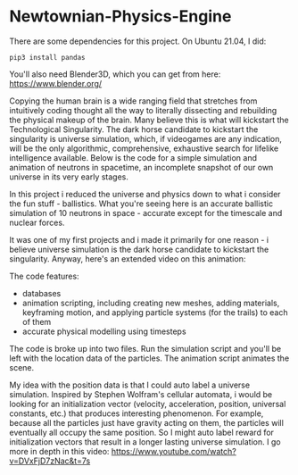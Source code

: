 # Newtownian-Physics-Engine

There are some dependencies for this project. On Ubuntu 21.04, I did:

```
pip3 install pandas
```

You'll also need Blender3D, which you can get from here: https://www.blender.org/

Copying the human brain is a wide ranging field that stretches from intuitively coding thought all the way to literally dissecting and rebuilding the physical makeup of the brain. Many believe this is what will kickstart the Technological Singularity. The dark horse candidate to kickstart the singularity is universe simulation,  which, if videogames are any indication, will be the only algorithmic, comprehensive, exhaustive search for lifelike intelligence available. Below is the code for a simple simulation  and animation of neutrons in spacetime, an incomplete snapshot of our own universe in its very early stages.

In this project i reduced the universe and physics down to what i consider the fun stuff - ballistics. What you're seeing here is an accurate ballistic simulation of 10 neutrons in space - accurate except for the timescale and nuclear forces. 

It was one of my first projects and i made it primarily for one reason - i believe universe simulation is the dark horse candidate to kickstart the singularity. Anyway, here's an extended video on this animation:

The code features:

- databases
- animation scripting, including creating new meshes, adding materials, keyframing motion, and applying particle systems (for the trails) to each of them
- accurate physical modelling using timesteps

The code is broke up into two files. Run the simulation script and you'll be left with the location data of the particles. The animation script animates the scene. 

My idea with the position data is that I could auto label a universe simulation. Inspired by Stephen Wolfram's cellular automata, i would be looking for an initialization vector (velocity, acceleration, position, universal constants, etc.) that produces interesting phenomenon. For example, because all the particles just have gravity acting on them, the particles will eventually all occupy the same position. So I might auto label reward for initialization vectors that result in a longer lasting universe simulation. I go more in depth in this video: https://www.youtube.com/watch?v=DVxFjD7zNac&t=7s
